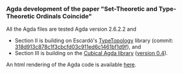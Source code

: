 ### Agda development of the paper "Set-Theoretic and Type-Theoretic Ordinals Coincide"

All the Agda files are tested Agda version 2.6.2.2 and
- Section II is building on Escardó's [TypeTopology](https://github.com/martinescardo/TypeTopology) library (commit: [318d913c878c1f3cbcfd03c911ed6c1461bf1d9f](https://github.com/martinescardo/TypeTopology/tree/318d913c878c1f3cbcfd03c911ed6c1461bf1d9f)), and
- Section III is building on the [Cubical Agda library](https://github.com/agda/cubical) ([version 0.4](https://github.com/agda/cubical/releases/tag/v0.4)).

An html rendering of the Agda code is available [here](https://st-tt-ordinals.github.io/index.html).
